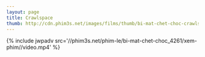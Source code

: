 ```yaml
---
layout: page
title: Crawlspace
thumb: http://cdn.phim3s.net/images/films/thumb/bi-mat-chet-choc-crawlspace-2012.jpg
---
```

{% include jwpadv src='//phim3s.net/phim-le/bi-mat-chet-choc_4261/xem-phim//video.mp4' %}